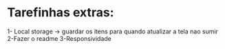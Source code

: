 # Tarefinhas extras:

1- Local storage  -> guardar os itens para quando atualizar a tela nao sumir 
2-Fazer o readme
3-Responsividade